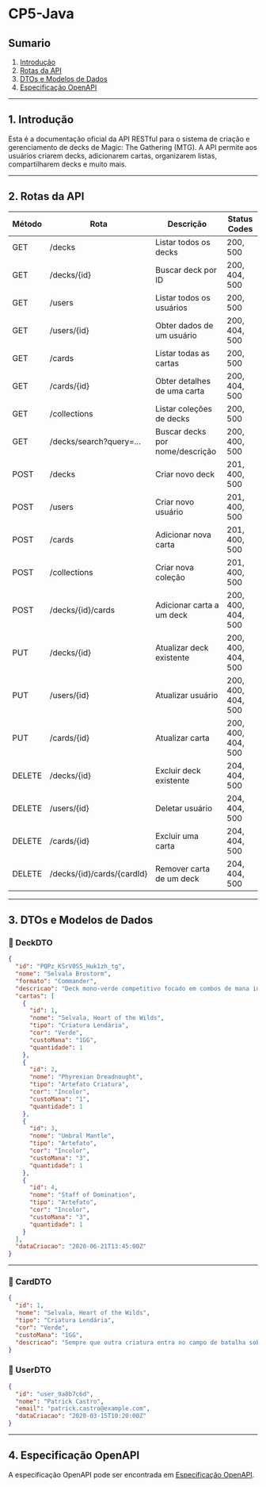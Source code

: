  # CP5-Java 

##  Sumario

1. [Introdução](#1-introdução)  
2. [Rotas da API](#2-rotas-da-api)  
3. [DTOs e Modelos de Dados](#3-dtos-e-modelos-de-dados)  
4. [Especificação OpenAPI](#4-especificação-openapi)  

---

## 1. Introdução

Esta é a documentação oficial da API RESTful para o sistema de criação e gerenciamento de decks de Magic: The Gathering (MTG). A API permite aos usuários criarem decks, adicionarem cartas, organizarem listas, compartilharem decks e muito mais.

---

## 2. Rotas da API


| Método | Rota                     | Descrição                       | Status Codes         |
|--------|--------------------------|---------------------------------|----------------------|
| GET    | /decks                   | Listar todos os decks           | 200, 500             |
| GET    | /decks/{id}              | Buscar deck por ID              | 200, 404, 500        |
| GET    | /users                   | Listar todos os usuários        | 200, 500             |
| GET    | /users/{id}              | Obter dados de um usuário       | 200, 404, 500        |
| GET    | /cards                   | Listar todas as cartas          | 200, 500             |
| GET    | /cards/{id}              | Obter detalhes de uma carta     | 200, 404, 500        |
| GET    | /collections             | Listar coleções de decks        | 200, 500             |
| GET    | /decks/search?query=...  | Buscar decks por nome/descrição| 200, 400, 500        |
| POST   | /decks                   | Criar novo deck                 | 201, 400, 500        |
| POST   | /users                   | Criar novo usuário              | 201, 400, 500        |
| POST   | /cards                   | Adicionar nova carta            | 201, 400, 500        |
| POST   | /collections             | Criar nova coleção              | 201, 400, 500        |
| POST   | /decks/{id}/cards        | Adicionar carta a um deck       | 200, 400, 404, 500   |
| PUT    | /decks/{id}              | Atualizar deck existente        | 200, 400, 404, 500   |
| PUT    | /users/{id}              | Atualizar usuário               | 200, 400, 404, 500   |
| PUT    | /cards/{id}              | Atualizar carta                 | 200, 400, 404, 500   |
| DELETE | /decks/{id}              | Excluir deck existente          | 204, 404, 500        |
| DELETE | /users/{id}              | Deletar usuário                 | 204, 404, 500        |
| DELETE | /cards/{id}              | Excluir uma carta               | 204, 404, 500        |
| DELETE | /decks/{id}/cards/{cardId}| Remover carta de um deck      | 204, 404, 500        |



---

## 3. DTOs e Modelos de Dados

### 🔹 DeckDTO
```json
{
  "id": "PQPz_KSrV0S5_Huk1zh_tg",
  "nome": "Selvala Brostorm",
  "formato": "Commander",
  "descricao": "Deck mono-verde competitivo focado em combos de mana infinita com Selvala, Heart of the Wilds.",
  "cartas": [
    {
      "id": 1,
      "nome": "Selvala, Heart of the Wilds",
      "tipo": "Criatura Lendária",
      "cor": "Verde",
      "custoMana": "1GG",
      "quantidade": 1
    },
    {
      "id": 2,
      "nome": "Phyrexian Dreadnought",
      "tipo": "Artefato Criatura",
      "cor": "Incolor",
      "custoMana": "1",
      "quantidade": 1
    },
    {
      "id": 3,
      "nome": "Umbral Mantle",
      "tipo": "Artefato",
      "cor": "Incolor",
      "custoMana": "3",
      "quantidade": 1
    },
    {
      "id": 4,
      "nome": "Staff of Domination",
      "tipo": "Artefato",
      "cor": "Incolor",
      "custoMana": "3",
      "quantidade": 1
    }
  ],
  "dataCriacao": "2020-06-21T13:45:00Z"
}
```
---
### 🔹 CardDTO
```json
{
  "id": 1,
  "nome": "Selvala, Heart of the Wilds",
  "tipo": "Criatura Lendária",
  "cor": "Verde",
  "custoMana": "1GG",
  "descricao": "Sempre que outra criatura entra no campo de batalha sob seu controle, você pode comprar um card. {T}: Adicione uma quantidade de mana de qualquer combinação de cores igual ao maior poder entre as criaturas que você controla."
}
```

### 🔹 UserDTO
```json
{
  "id": "user_9a8b7c6d",
  "nome": "Patrick Castro",
  "email": "patrick.castro@example.com",
  "dataCriacao": "2020-03-15T10:20:00Z"
}
```
---

## 4. Especificação OpenAPI
A especificação OpenAPI pode ser encontrada em [Especificação OpenAPI](./openapi_full.json).
